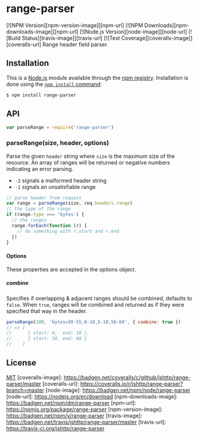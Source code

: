 # range-parser
[![NPM Version][npm-version-image]][npm-url]
[![NPM Downloads][npm-downloads-image]][npm-url]
[![Node.js Version][node-image]][node-url]
[![Build Status][travis-image]][travis-url]
[![Test Coverage][coveralls-image]][coveralls-url]
Range header field parser.
## Installation
This is a [Node.js](https://nodejs.org/en/) module available through the
[npm registry](https://www.npmjs.com/). Installation is done using the
[`npm install` command](https://docs.npmjs.com/getting-started/installing-npm-packages-locally):
```sh
$ npm install range-parser
```
## API
<!-- eslint-disable no-unused-vars -->
```js
var parseRange = require('range-parser')
```
### parseRange(size, header, options)
Parse the given `header` string where `size` is the maximum size of the resource.
An array of ranges will be returned or negative numbers indicating an error parsing.
  * `-2` signals a malformed header string
  * `-1` signals an unsatisfiable range
<!-- eslint-disable no-undef -->
```js
// parse header from request
var range = parseRange(size, req.headers.range)
// the type of the range
if (range.type === 'bytes') {
  // the ranges
  range.forEach(function (r) {
    // do something with r.start and r.end
  })
}
```
#### Options
These properties are accepted in the options object.
##### combine
Specifies if overlapping & adjacent ranges should be combined, defaults to `false`.
When `true`, ranges will be combined and returned as if they were specified that
way in the header.
<!-- eslint-disable no-undef -->
```js
parseRange(100, 'bytes=50-55,0-10,5-10,56-60', { combine: true })
// => [
//      { start: 0,  end: 10 },
//      { start: 50, end: 60 }
//    ]
```
## License
[MIT](LICENSE)
[coveralls-image]: https://badgen.net/coveralls/c/github/jshttp/range-parser/master
[coveralls-url]: https://coveralls.io/r/jshttp/range-parser?branch=master
[node-image]: https://badgen.net/npm/node/range-parser
[node-url]: https://nodejs.org/en/download
[npm-downloads-image]: https://badgen.net/npm/dm/range-parser
[npm-url]: https://npmjs.org/package/range-parser
[npm-version-image]: https://badgen.net/npm/v/range-parser
[travis-image]: https://badgen.net/travis/jshttp/range-parser/master
[travis-url]: https://travis-ci.org/jshttp/range-parser
